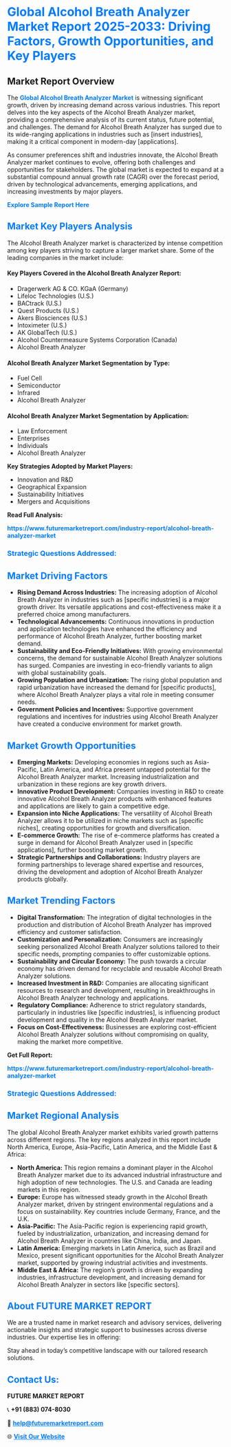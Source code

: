 <h1 style="color: #007BFF;">Global Alcohol Breath Analyzer Market Report 2025-2033: Driving Factors, Growth Opportunities, and Key Players</h1>

<section id="overview">
<h2>Market Report Overview</h2>
<p>The <a href="https://www.futuremarketreport.com/industry-report/alcohol-breath-analyzer-market" style="color: #007BFF; text-decoration: none;"><strong>Global Alcohol Breath Analyzer Market</strong></a> is witnessing significant growth, driven by increasing demand across various industries. This report delves into the key aspects of the Alcohol Breath Analyzer market, providing a comprehensive analysis of its current status, future potential, and challenges. The demand for Alcohol Breath Analyzer has surged due to its wide-ranging applications in industries such as [insert industries], making it a critical component in modern-day [applications].</p>
<p>As consumer preferences shift and industries innovate, the Alcohol Breath Analyzer market continues to evolve, offering both challenges and opportunities for stakeholders. The global market is expected to expand at a substantial compound annual growth rate (CAGR) over the forecast period, driven by technological advancements, emerging applications, and increasing investments by major players.</p>
</section>

<section id="overview">
<p><a href="https://www.futuremarketreport.com/request-sample/reportId=99247" style="color: #007BFF; text-decoration: none;"><strong>Explore Sample Report Here</strong></a></p>
</section>

<section id="key-players">
<h2 style="color: #007BFF;">Market Key Players Analysis</h2>
<p>The Alcohol Breath Analyzer market is characterized by intense competition among key players striving to capture a larger market share. Some of the leading companies in the market include:</p>
<h4>Key Players Covered in the Alcohol Breath Analyzer Report:</h4>
<ul><li>Dragerwerk AG &amp; CO. KGaA (Germany)</li><li>Lifeloc Technologies (U.S.)</li><li>BACtrack (U.S.)</li><li>Quest Products (U.S.)</li><li>Akers Biosciences (U.S.)</li><li>Intoximeter (U.S.)</li><li>AK GlobalTech (U.S.)</li><li>Alcohol Countermeasure Systems Corporation (Canada)</li><li>Alcohol Breath Analyzer</li></ul>
<h4>Alcohol Breath Analyzer Market Segmentation by Type:</h4>
<ul><li>Fuel Cell</li><li>Semiconductor</li><li>Infrared</li><li>Alcohol Breath Analyzer</li></ul>

<h4>Alcohol Breath Analyzer Market Segmentation by Application:</h4>
<ul><li>Law Enforcement</li><li>Enterprises</li><li>Individuals</li><li>Alcohol Breath Analyzer</li></ul>
<p><strong>Key Strategies Adopted by Market Players:</strong></p>
<ul>
<li>Innovation and R&D</li>
<li>Geographical Expansion</li>
<li>Sustainability Initiatives</li>
<li>Mergers and Acquisitions</li>
</ul>
</section>

<section>
<p><strong>Read Full Analysis: </strong></p><a href="https://www.futuremarketreport.com/industry-report/alcohol-breath-analyzer-market" style="color: #007BFF; text-decoration: none;"><strong>https://www.futuremarketreport.com/industry-report/alcohol-breath-analyzer-market</strong></a>
<h3 style="color: #007BFF;">Strategic Questions Addressed:</h3>
</section>

<section id="driving-factors">
<h2 style="color: #007BFF;">Market Driving Factors</h2>
<ul>
<li><strong>Rising Demand Across Industries:</strong> The increasing adoption of Alcohol Breath Analyzer in industries such as [specific industries] is a major growth driver. Its versatile applications and cost-effectiveness make it a preferred choice among manufacturers.</li>
<li><strong>Technological Advancements:</strong> Continuous innovations in production and application technologies have enhanced the efficiency and performance of Alcohol Breath Analyzer, further boosting market demand.</li>
<li><strong>Sustainability and Eco-Friendly Initiatives:</strong> With growing environmental concerns, the demand for sustainable Alcohol Breath Analyzer solutions has surged. Companies are investing in eco-friendly variants to align with global sustainability goals.</li>
<li><strong>Growing Population and Urbanization:</strong> The rising global population and rapid urbanization have increased the demand for [specific products], where Alcohol Breath Analyzer plays a vital role in meeting consumer needs.</li>
<li><strong>Government Policies and Incentives:</strong> Supportive government regulations and incentives for industries using Alcohol Breath Analyzer have created a conducive environment for market growth.</li>
</ul>
</section>

<section id="growth-opportunities">
<h2 style="color: #007BFF;">Market Growth Opportunities</h2>
<ul>
<li><strong>Emerging Markets:</strong> Developing economies in regions such as Asia-Pacific, Latin America, and Africa present untapped potential for the Alcohol Breath Analyzer market. Increasing industrialization and urbanization in these regions are key growth drivers.</li>
<li><strong>Innovative Product Development:</strong> Companies investing in R&D to create innovative Alcohol Breath Analyzer products with enhanced features and applications are likely to gain a competitive edge.</li>
<li><strong>Expansion into Niche Applications:</strong> The versatility of Alcohol Breath Analyzer allows it to be utilized in niche markets such as [specific niches], creating opportunities for growth and diversification.</li>
<li><strong>E-commerce Growth:</strong> The rise of e-commerce platforms has created a surge in demand for Alcohol Breath Analyzer used in [specific applications], further boosting market growth.</li>
<li><strong>Strategic Partnerships and Collaborations:</strong> Industry players are forming partnerships to leverage shared expertise and resources, driving the development and adoption of Alcohol Breath Analyzer products globally.</li>
</ul>
</section>

<section id="trending-factors">
<h2 style="color: #007BFF;">Market Trending Factors</h2>
<ul>
<li><strong>Digital Transformation:</strong> The integration of digital technologies in the production and distribution of Alcohol Breath Analyzer has improved efficiency and customer satisfaction.</li>
<li><strong>Customization and Personalization:</strong> Consumers are increasingly seeking personalized Alcohol Breath Analyzer solutions tailored to their specific needs, prompting companies to offer customizable options.</li>
<li><strong>Sustainability and Circular Economy:</strong> The push towards a circular economy has driven demand for recyclable and reusable Alcohol Breath Analyzer solutions.</li>
<li><strong>Increased Investment in R&D:</strong> Companies are allocating significant resources to research and development, resulting in breakthroughs in Alcohol Breath Analyzer technology and applications.</li>
<li><strong>Regulatory Compliance:</strong> Adherence to strict regulatory standards, particularly in industries like [specific industries], is influencing product development and quality in the Alcohol Breath Analyzer market.</li>
<li><strong>Focus on Cost-Effectiveness:</strong> Businesses are exploring cost-efficient Alcohol Breath Analyzer solutions without compromising on quality, making the market more competitive.</li>
</ul>
</section>

<section>
<p><strong>Get Full Report: </strong></p><a href="https://www.futuremarketreport.com/industry-report/alcohol-breath-analyzer-market" style="color: #007BFF; text-decoration: none;"><strong>https://www.futuremarketreport.com/industry-report/alcohol-breath-analyzer-market</strong></a>
<h3 style="color: #007BFF;">Strategic Questions Addressed:</h3>
</section>


<section id="regional-analysis">
<h2 style="color: #007BFF;">Market Regional Analysis</h2>
<p>The global Alcohol Breath Analyzer market exhibits varied growth patterns across different regions. The key regions analyzed in this report include North America, Europe, Asia-Pacific, Latin America, and the Middle East & Africa:</p>
<ul>
<li><strong>North America:</strong> This region remains a dominant player in the Alcohol Breath Analyzer market due to its advanced industrial infrastructure and high adoption of new technologies. The U.S. and Canada are leading markets in this region.</li>
<li><strong>Europe:</strong> Europe has witnessed steady growth in the Alcohol Breath Analyzer market, driven by stringent environmental regulations and a focus on sustainability. Key countries include Germany, France, and the U.K.</li>
<li><strong>Asia-Pacific:</strong> The Asia-Pacific region is experiencing rapid growth, fueled by industrialization, urbanization, and increasing demand for Alcohol Breath Analyzer in countries like China, India, and Japan.</li>
<li><strong>Latin America:</strong> Emerging markets in Latin America, such as Brazil and Mexico, present significant opportunities for the Alcohol Breath Analyzer market, supported by growing industrial activities and investments.</li>
<li><strong>Middle East & Africa:</strong> The region’s growth is driven by expanding industries, infrastructure development, and increasing demand for Alcohol Breath Analyzer in sectors like [specific sectors].</li>
</ul>
</section>

<footer>
<h2 style="color: #007BFF;">About FUTURE MARKET REPORT</h2>
<p>We are a trusted name in market research and advisory services, delivering actionable insights and strategic support to businesses across diverse industries. Our expertise lies in offering:</p>

<p>Stay ahead in today’s competitive landscape with our tailored research solutions.</p>

<h2 style="color: #007BFF;">Contact Us:</h2>
<p><strong>FUTURE MARKET REPORT</strong></p>
<p>📞 <strong>+91 (883) 074-8030</strong></p>
<p>📧 <strong><a href="mailto:help@futuremarketreport.com" style="color: #007BFF;">help@futuremarketreport.com</a></strong></p>
<p>🌐 <strong><a href="https://www.futuremarketreport.com/" style="color: #007BFF;">Visit Our Website</a></strong></p>
</footer>